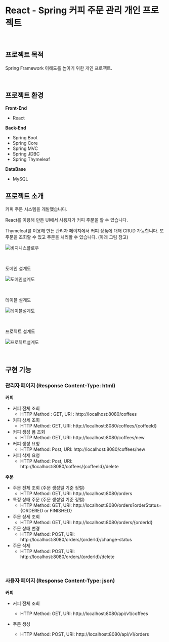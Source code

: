 # React - Spring 커피 주문 관리 개인 프로젝트

<br/>

## 프로젝트 목적

Spring Framework 이해도를 높이기 위한 개인 프로젝트.

<br/>

## 프로젝트 환경

**Front-End**

- React

**Back-End**

- Spring Boot
- Spring Core
- Spring MVC
- Spring JDBC
- Spring Thymeleaf

**DataBase**

- MySQL



## 프로젝트 소개

커피 주문 시스템을 개발했습니다. 

React를 이용해 만든 UI에서 사용자가 커피 주문을 할 수 있습니다. 

Thymeleaf를 이용해 만든 관리자 페이지에서 커피 상품에 대해 CRUD 가능합니다. 또 주문을 조회할 수 있고 주문을 처리할 수 있습니다. (아래 그림 참고)

![비지니스플로우](https://user-images.githubusercontent.com/29492667/167259514-d571bb70-da43-4d84-9c6e-9a38f4f97ce8.png)

<br/>

도메인 설계도

![도메인설계도](https://user-images.githubusercontent.com/29492667/167262505-afb05744-b188-42c2-9384-ca12ac9b4825.png)

<br/>

테이블 설계도

![테이블설계도](https://user-images.githubusercontent.com/29492667/167260021-9a29e976-9d02-40e7-a81d-e84abfe8a6b5.png)

<br/>

프로젝트 설계도

![프로젝트설계도](https://user-images.githubusercontent.com/29492667/167260183-bc7a55cb-b398-413c-a9dd-4a4fd5dba1e3.png)

<br/>

## 구현 기능

### 관리자 페이지 (Response Content-Type: html)

**커피**

- 커피 전체 조회 
  - HTTP Method : GET, URI : http://localhost:8080/coffees
- 커피 상세 조회
  - HTTP Method: GET, URI: http://localhost:8080/coffees/{coffeeId}
- 커피 생성 폼 조회
  - HTTP Method: GET, URI: http://localhost:8080/coffees/new
- 커피 생성 요청
  - HTTP Method: Post, URI: http://localhost:8080/coffees/new
- 커피 삭제 요청
  - HTTP Method: Post, URI: http://localhost:8080/coffees/{coffeeId}/delete

**주문**

- 주문 전체 조회 (주문 생성일 기준 정렬)
  - HTTP Method: GET, URI: http://localhost:8080/orders
- 특정 상태 주문 (주문 생성일 기준 정렬)
  - HTTP Method: GET, URI: http://localhost:8080/orders?orderStatus={ORDERED or FINISHED} 
- 주문 상세 조회
  - HTTP Method: GET, URI: http://localhost:8080/orders/{orderId}
- 주문 상태 변경
  - HTTP Method: POST, URI: http://localhost:8080/orders/{orderId}/change-status
- 주문 삭제
  - HTTP Method: POST, URI: http://localhost:8080/orders/{orderId}/delete

<br/>

### 사용자 페이지 (Response Content-Type: json)

**커피**

- 커피 전체 조회
  - HTTP Method: GET, URI: http://localhost:8080/api/v1/coffees

- 주문 생성
  - HTTP Method: POST, URI: http://localhost:8080/api/v1/orders

